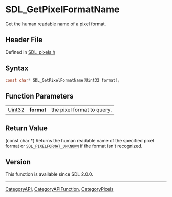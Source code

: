 # SDL_GetPixelFormatName

Get the human readable name of a pixel format.

## Header File

Defined in [SDL_pixels.h](https://github.com/libsdl-org/SDL/blob/SDL2/include/SDL_pixels.h)

## Syntax

```c
const char* SDL_GetPixelFormatName(Uint32 format);
```

## Function Parameters

|                  |            |                            |
| ---------------- | ---------- | -------------------------- |
| [Uint32](Uint32) | **format** | the pixel format to query. |

## Return Value

(const char *) Returns the human readable name of the specified pixel
format or [`SDL_PIXELFORMAT_UNKNOWN`](SDL_PIXELFORMAT_UNKNOWN) if the
format isn't recognized.

## Version

This function is available since SDL 2.0.0.

----
[CategoryAPI](CategoryAPI), [CategoryAPIFunction](CategoryAPIFunction), [CategoryPixels](CategoryPixels)

